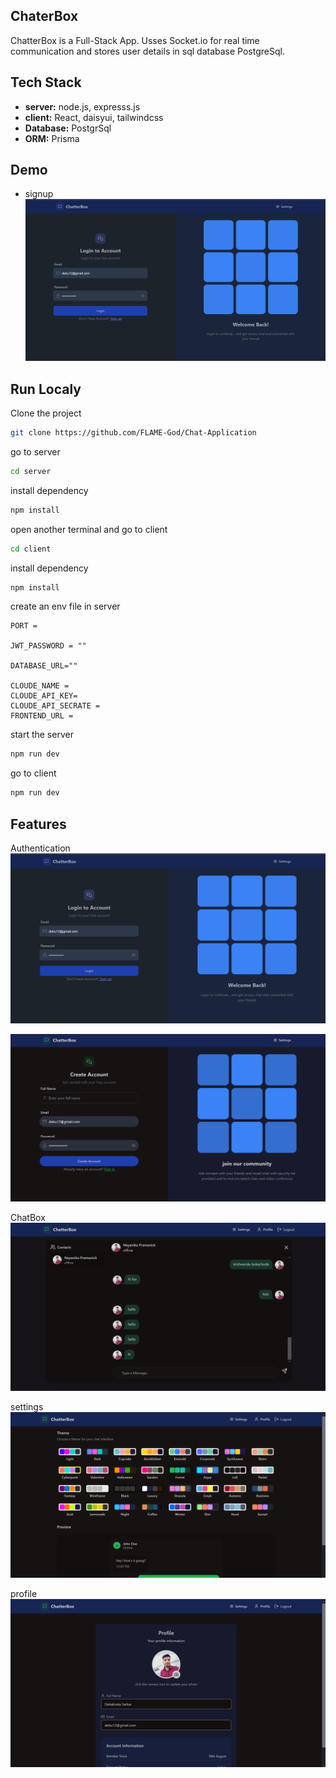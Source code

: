 ## ChaterBox

ChatterBox is a Full-Stack App. Usses Socket.io for real time communication and stores user details in sql database PostgreSql.

## Tech Stack

- **server:** node.js, expresss.js
- **client:** React, daisyui, tailwindcss
- **Database:** PostgrSql
- **ORM:** Prisma

## Demo

- signup
  ![signin](/screenshot/signin.png)

## Run Localy

Clone the project

```bash
git clone https://github.com/FLAME-God/Chat-Application
```

go to server

```bash
cd server
```

install dependency

```bash
npm install
```

open another terminal and go to client

```bash
cd client
```

install dependency

```bash
npm install
```

create an env file in server

```dotnetcli
PORT =

JWT_PASSWORD = ""

DATABASE_URL=""

CLOUDE_NAME =
CLOUDE_API_KEY=
CLOUDE_API_SECRATE =
FRONTEND_URL =
```

start the server

```bash
npm run dev
```

go to client

```bash
npm run dev
```

## Features

Authentication
![sigin](/screenshot/signin.png)

![signup](/screenshot/signup.png)

ChatBox
![home](/screenshot/home.png)

settings
![setting](/screenshot/setting.png)

profile
![profile](/screenshot/profile.png)
